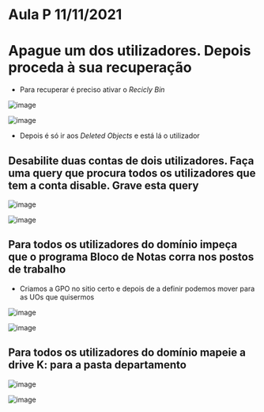 # Aula P 11/11/2021

# Apague um dos utilizadores. Depois proceda à sua recuperação

- Para recuperar é preciso ativar o *Recicly Bin*

![image](https://user-images.githubusercontent.com/12052283/141372296-99be3ce5-1a38-4d65-a302-e757d3b1ba24.png)

![image](https://user-images.githubusercontent.com/12052283/141372347-28abcc63-1ded-4908-9770-08f197139966.png)

- Depois é só ir aos *Deleted Objects* e está lá o utilizador

## Desabilite duas contas de dois utilizadores. Faça uma query que procura todos os utilizadores que tem a conta disable. Grave esta query

![image](https://user-images.githubusercontent.com/12052283/141372524-f3b8eda2-df6b-41aa-8565-385cc6d63384.png)


![image](https://user-images.githubusercontent.com/12052283/141372576-0bf81ace-f4b6-458a-a8a1-a2c437a6cda9.png)


## Para todos os utilizadores do domínio impeça que o programa Bloco de Notas corra nos postos de trabalho

- Criamos a GPO no sitio certo e depois de a definir podemos mover para as UOs que quisermos

![image](https://user-images.githubusercontent.com/12052283/141372705-e8f6ff42-35de-4f98-9dbb-578820ff884d.png)

![image](https://user-images.githubusercontent.com/12052283/141372872-d14792e8-8997-4fc1-b5f5-6b5cad543619.png)

## Para todos os utilizadores do domínio mapeie a drive K: para a pasta departamento

![image](https://user-images.githubusercontent.com/12052283/141373152-ccdf389c-a90c-4e7f-b274-f7546d5ce94e.png)

![image](https://user-images.githubusercontent.com/12052283/141373027-769ff21b-3170-4303-91c0-a8f52d10f149.png)
